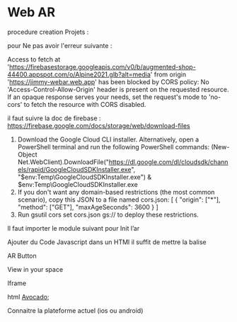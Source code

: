 # Web AR

procedure creation Projets :

pour Ne pas avoir l'erreur suivante :

Access to fetch at 'https://firebasestorage.googleapis.com/v0/b/augmented-shop-44400.appspot.com/o/Alpine2021.glb?alt=media' from origin 'https://jimmy-webar.web.app' has been blocked by CORS policy: No 'Access-Control-Allow-Origin' header is present on the requested resource. If an opaque response serves your needs, set the request's mode to 'no-cors' to fetch the resource with CORS disabled.

il faut suivre la doc de firebase :
https://firebase.google.com/docs/storage/web/download-files

1. Download the Google Cloud CLI installer.
   Alternatively, open a PowerShell terminal and run the following PowerShell commands:
   (New-Object Net.WebClient).DownloadFile("https://dl.google.com/dl/cloudsdk/channels/rapid/GoogleCloudSDKInstaller.exe", "$env:Temp\GoogleCloudSDKInstaller.exe")
   & $env:Temp\GoogleCloudSDKInstaller.exe
2. If you don't want any domain-based restrictions (the most common scenario), copy this JSON to a file named cors.json:
   [
   {
   "origin": ["*"],
   "method": ["GET"],
   "maxAgeSeconds": 3600
   }
   ]
3. Run gsutil cors set cors.json gs://<your-cloud-storage-bucket> to deploy these restrictions.

Il faut importer le module suivant pour Init l’ar

<script
type="module"
src="[https://unpkg.com/@google/model-viewer/dist/model-viewer.min.js](https://unpkg.com/@google/model-viewer/dist/model-viewer.min.js)"
></script>

Ajouter du Code Javascript dans un HTMl il suffit de mettre la balise <script type="text/javascript">

<script type="text/javascript">
// Check whether this is an Android device.
const isAndroid = /android/i.test(navigator.userAgent);
// This fallback URL is used if the Google app is not installed and up to date.
const fallbackUrl = 'https://arvr.google.com/scene-viewer?file=https%3A%2F%2Fstorage.googleapis.com%2Far-answers-in-search-models%2Fstatic%2FTiger%2Fmodel.glb&link=https%3A%2F%2Fgoogle.com&title=Tiger';

// This intent URL triggers Scene Viewer on Android and falls back to
// fallbackUrl if the Google app is not installed and up to date.
const sceneViewerUrl = 'intent://arvr.google.com/scene-viewer/1.0?file=https://storage.googleapis.com/ar-answers-in-search-models/static/Tiger/model.glb&title=Tiger#Intent;scheme=https;package=com.google.android.googlequicksearchbox;action=android.intent.action.VIEW;S.browser_fallback_url=' +
    fallbackUrl + ';end;';

// Create a link.
var a = document.createElement('a');
a.appendChild(document.createTextNode('Tiger'));
// Set the href to the intent URL on Android and the fallback URL
// everywhere else.
a.href = isAndroid ? sceneViewerUrl : fallbackUrl;
// Add the link to the page.
document.body.appendChild(a);
        </script>

AR Button

<!-- Import the component -->
<script
  type="module"
  src="https://unpkg.com/@wonder-partners/ar-button"
  title="Chevrolet Corvette ZR"
></script>

<!-- Default stylesheet (optional) -->
<link
  rel="stylesheet"
  href="https://unpkg.com/@wonder-partners/ar-button/styles.css"
/>

<!-- Use it like any other HTML element -->

<ar-button src="https://firebasestorage.googleapis.com/v0/b/jimmy-webar.appspot.com/o/ChevroletCorvetteZR1.glb?alt=media"
ios-src="https://firebasestorage.googleapis.com/v0/b/jimmy-webar.appspot.com/o/ChevroletCorvetteZR1.usdz?alt=media">

View in your space
</ar-button>

Iframe

<script type="text/javascript">
  Intent sceneViewerIntent = new Intent(Intent.ACTION_VIEW); Uri intentUri =    
  Uri.parse("https://arvr.google.com/scene-viewer/1.0").buildUpon()    
  .appendQueryParameter("file",
  "https://raw.githubusercontent.com/KhronosGroup/glTF-Sample-Models/master/2.0/Avocado/glTF/Avocado.gltf")
      .appendQueryParameter("mode", "ar_only")     .build();
  sceneViewerIntent.setData(intentUri);
  sceneViewerIntent.setPackage("com.google.ar.core");
  startActivity(sceneViewerIntent);
</script>

html
<a href="intent://arvr.google.com/scene-viewer/1.0?file=https://raw.githubusercontent.com/KhronosGroup/glTF-Sample-Models/master/2.0/Avocado/glTF/Avocado.gltf&mode=ar_only#Intent&title=Tiger;scheme=https;package=com.google.ar.core;action=android.intent.action.VIEW;S.browser_fallback_url=https://developers.google.com/ar;end;">Avocado</a>;

Connaitre la plateforme actuel (ios ou android)

<script type="text/javascript">
          window.onload = function () {
            var iOS =
              /iPad|iPhone|iPod/.test(navigator.userAgent) && !window.MSStream;

            var android = /android/i.test(navigator.userAgent);

            if (iOS) {
              document.getElementById("ar-ios").hidden = false;
              document.getElementById("ar-android").hidden = true;
            }
            if (android) {
              document.getElementById("ar-ios").hidden = true;
              document.getElementById("ar-android").hidden = false;
            }
          };
        </script>
